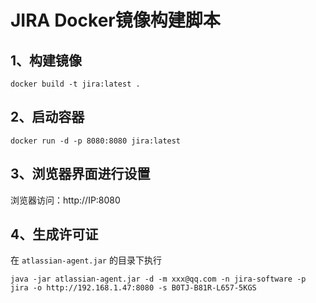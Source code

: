 # JIRA Docker镜像构建脚本

## 1、构建镜像
```shell
docker build -t jira:latest .
```

## 2、启动容器
```shell
docker run -d -p 8080:8080 jira:latest
```

## 3、浏览器界面进行设置
浏览器访问：http://IP:8080

## 4、生成许可证

在 `atlassian-agent.jar` 的目录下执行
```shell
java -jar atlassian-agent.jar -d -m xxx@qq.com -n jira-software -p jira -o http://192.168.1.47:8080 -s B0TJ-B81R-L657-5KGS
```

